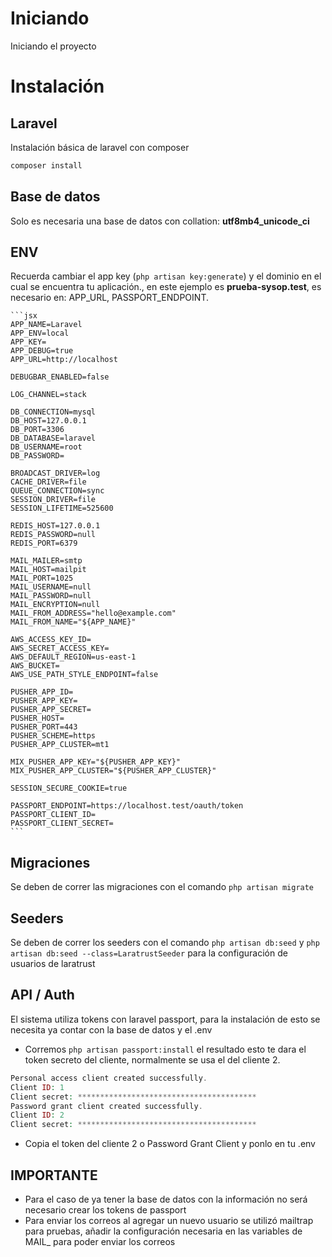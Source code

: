 # Iniciando

Iniciando el proyecto

# Instalación

## Laravel

Instalación básica de laravel con composer

```jsx
composer install
```

## Base de datos

Solo es necesaria una base de datos con collation: **utf8mb4_unicode_ci**

## ENV

Recuerda cambiar el app key (`php artisan key:generate`) y el dominio en el cual se encuentra tu aplicación., en este ejemplo es **prueba-sysop.test**, es necesario en: APP_URL, PASSPORT_ENDPOINT.

    ```jsx
	APP_NAME=Laravel
	APP_ENV=local
	APP_KEY=
	APP_DEBUG=true
	APP_URL=http://localhost

	DEBUGBAR_ENABLED=false

	LOG_CHANNEL=stack

	DB_CONNECTION=mysql
	DB_HOST=127.0.0.1
	DB_PORT=3306
	DB_DATABASE=laravel
	DB_USERNAME=root
	DB_PASSWORD=

	BROADCAST_DRIVER=log
	CACHE_DRIVER=file
	QUEUE_CONNECTION=sync
	SESSION_DRIVER=file
	SESSION_LIFETIME=525600

	REDIS_HOST=127.0.0.1
	REDIS_PASSWORD=null
	REDIS_PORT=6379

	MAIL_MAILER=smtp
    MAIL_HOST=mailpit
    MAIL_PORT=1025
    MAIL_USERNAME=null
    MAIL_PASSWORD=null
    MAIL_ENCRYPTION=null
    MAIL_FROM_ADDRESS="hello@example.com"
    MAIL_FROM_NAME="${APP_NAME}"

	AWS_ACCESS_KEY_ID=
	AWS_SECRET_ACCESS_KEY=
	AWS_DEFAULT_REGION=us-east-1
	AWS_BUCKET=
	AWS_USE_PATH_STYLE_ENDPOINT=false

	PUSHER_APP_ID=
	PUSHER_APP_KEY=
	PUSHER_APP_SECRET=
	PUSHER_HOST=
	PUSHER_PORT=443
	PUSHER_SCHEME=https
	PUSHER_APP_CLUSTER=mt1

	MIX_PUSHER_APP_KEY="${PUSHER_APP_KEY}"
	MIX_PUSHER_APP_CLUSTER="${PUSHER_APP_CLUSTER}"

	SESSION_SECURE_COOKIE=true

	PASSPORT_ENDPOINT=https://localhost.test/oauth/token
	PASSPORT_CLIENT_ID=
	PASSPORT_CLIENT_SECRET=
    ```

## Migraciones

Se deben de correr las migraciones con el comando `php artisan migrate`

## Seeders

Se deben de correr los seeders con el comando `php artisan db:seed` y `php artisan db:seed --class=LaratrustSeeder` para la configuración de usuarios de laratrust

## API / Auth

El sistema utiliza tokens con laravel passport, para la instalación de esto se necesita ya contar con la base de datos y el .env

- Corremos `php artisan passport:install` el resultado esto te dara el token secreto del cliente, normalmente se usa el del cliente 2.

```php
Personal access client created successfully.
Client ID: 1
Client secret: ****************************************
Password grant client created successfully.
Client ID: 2
Client secret: ****************************************
```

- Copia el token del cliente 2 o Password Grant Client y ponlo en tu .env

## IMPORTANTE
- Para el caso de ya tener la base de datos con la información no será necesario crear los tokens de passport
- Para enviar los correos al agregar un nuevo usuario se utilizó mailtrap para pruebas, añadir la configuración necesaria en las variables de MAIL_ para poder enviar los correos
